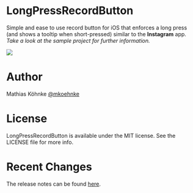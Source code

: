 # LongPressRecordButton

Simple and ease to use record button for iOS that enforces a long press (and shows a tooltip when short-pressed) similar to the **Instagram** app. _Take a look at the sample project for further information._

<img src="https://github.com/mkoehnke/LongPressRecordButton/blob/master/Resources/LongPressRecordButton.gif">

# Author
Mathias Köhnke [@mkoehnke](http://twitter.com/mkoehnke)

# License
LongPressRecordButton is available under the MIT license. See the LICENSE file for more info.

# Recent Changes
The release notes can be found [here](https://github.com/mkoehnke/LongPressRecordButton/releases).

